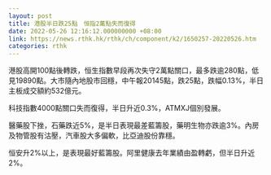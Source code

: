 ```yaml
---
layout: post
title: 港股半日跌25點　恒指2萬點失而復得
date: 2022-05-26 12:16:12.000000000 +08:00
link: https://news.rthk.hk/rthk/ch/component/k2/1650257-20220526.htm
categories: rthk
---
```


港股高開100點後轉跌，恒生指數早段再次失守2萬點關口，最多跌逾280點，低見19890點。大市隨內地股市回穩，中午報20145點，跌25點，跌幅0.13%，半日主板成交額約532億元。

科技指數4000點關口失而復得，半日升近0.3%，ATMXJ個別發展。

醫藥股下挫，石藥跌近5%，是半日表現最差藍籌股，藥明生物亦跌逾3%。內房及物管股有沽壓，汽車股大多偏軟，比亞迪股份靠穩。

恒安升2%以上，是表現最好藍籌股。阿里健康去年業績由盈轉虧，但半日升近2%。
